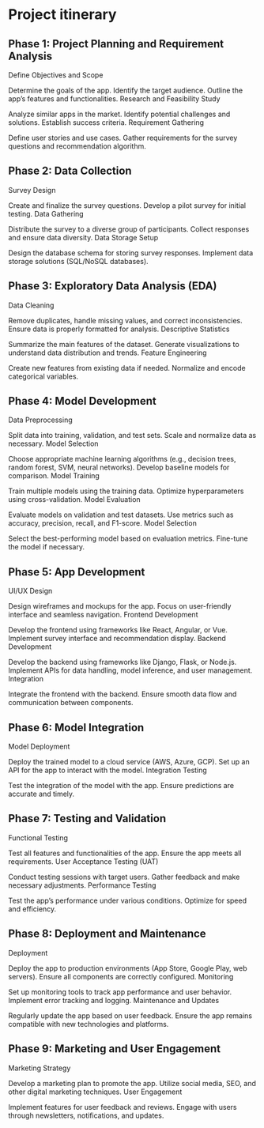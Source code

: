 # Project itinerary
## Phase 1: Project Planning and Requirement Analysis
Define Objectives and Scope

Determine the goals of the app.
Identify the target audience.
Outline the app’s features and functionalities.
Research and Feasibility Study

Analyze similar apps in the market.
Identify potential challenges and solutions.
Establish success criteria.
Requirement Gathering

Define user stories and use cases.
Gather requirements for the survey questions and recommendation algorithm.
## Phase 2: Data Collection
Survey Design

Create and finalize the survey questions.
Develop a pilot survey for initial testing.
Data Gathering

Distribute the survey to a diverse group of participants.
Collect responses and ensure data diversity.
Data Storage Setup

Design the database schema for storing survey responses.
Implement data storage solutions (SQL/NoSQL databases).

## Phase 3: Exploratory Data Analysis (EDA)
Data Cleaning

Remove duplicates, handle missing values, and correct inconsistencies.
Ensure data is properly formatted for analysis.
Descriptive Statistics

Summarize the main features of the dataset.
Generate visualizations to understand data distribution and trends.
Feature Engineering

Create new features from existing data if needed.
Normalize and encode categorical variables.
## Phase 4: Model Development
Data Preprocessing

Split data into training, validation, and test sets.
Scale and normalize data as necessary.
Model Selection

Choose appropriate machine learning algorithms (e.g., decision trees, random forest, SVM, neural networks).
Develop baseline models for comparison.
Model Training

Train multiple models using the training data.
Optimize hyperparameters using cross-validation.
Model Evaluation

Evaluate models on validation and test datasets.
Use metrics such as accuracy, precision, recall, and F1-score.
Model Selection

Select the best-performing model based on evaluation metrics.
Fine-tune the model if necessary.
## Phase 5: App Development
UI/UX Design

Design wireframes and mockups for the app.
Focus on user-friendly interface and seamless navigation.
Frontend Development

Develop the frontend using frameworks like React, Angular, or Vue.
Implement survey interface and recommendation display.
Backend Development

Develop the backend using frameworks like Django, Flask, or Node.js.
Implement APIs for data handling, model inference, and user management.
Integration

Integrate the frontend with the backend.
Ensure smooth data flow and communication between components.
## Phase 6: Model Integration
Model Deployment

Deploy the trained model to a cloud service (AWS, Azure, GCP).
Set up an API for the app to interact with the model.
Integration Testing

Test the integration of the model with the app.
Ensure predictions are accurate and timely.
## Phase 7: Testing and Validation
Functional Testing

Test all features and functionalities of the app.
Ensure the app meets all requirements.
User Acceptance Testing (UAT)

Conduct testing sessions with target users.
Gather feedback and make necessary adjustments.
Performance Testing

Test the app’s performance under various conditions.
Optimize for speed and efficiency.
## Phase 8: Deployment and Maintenance
Deployment

Deploy the app to production environments (App Store, Google Play, web servers).
Ensure all components are correctly configured.
Monitoring

Set up monitoring tools to track app performance and user behavior.
Implement error tracking and logging.
Maintenance and Updates

Regularly update the app based on user feedback.
Ensure the app remains compatible with new technologies and platforms.
## Phase 9: Marketing and User Engagement
Marketing Strategy

Develop a marketing plan to promote the app.
Utilize social media, SEO, and other digital marketing techniques.
User Engagement

Implement features for user feedback and reviews.
Engage with users through newsletters, notifications, and updates.